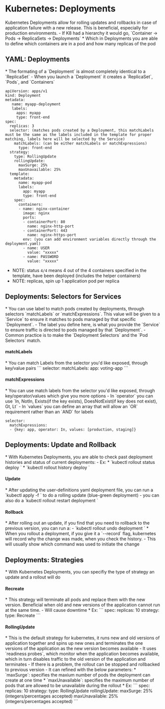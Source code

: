 <h1>Kubernetes: Deployments</h1>
Kubernetes Deployments allow for rolling updates and rollbacks in case of application failure with a new release. This is beneficial, especially for production environments.
- If K8 had a hierarchy it would go, `Container -> Pods -> ReplicaSets -> Deployments`
  * Which in Deployments you are able to define which containers are in a pod and how many replicas of the pod
<h2>YAML: Deployments</h2>
* The formating of a `Deployment` is almost completely identical to a `ReplicaSet`
  - When you launch a `Deployment` it creates a `ReplicaSet`, `Pods`, and `Containers`

```
apiVersion: apps/v1
kind: Deployment
metadata:
   name: myapp-deployment
   labels:
     apps: myapp
     type: front-end
spec:
  replicas: 3
  selector: (matches pods created by a Deployment, this matchLabels must be the same as the labels included in the template for proper matching, labels here will be selected by the Service)
    matchLabels: (can be either matchLabels or matchExpressions)
      type: front-end
  strategy:
    type: RollingUpdate
    rollingUpdate:
      maxSurge: 25%
      maxUnavailable: 25%
  template:
    metadata:
      name: myapp-pod
      labels: 
        app: myapp
        type: front-end
    spec:
      containers:
      - name: nginx-container
        image: nginx
        ports:
        - containerPort: 80
          name: nginx-http-port
        - containerPort: 443
          name: nginx-https-port
        env: (you can add environment variables directly through the deployment.yaml)
        - name: USER
          value: "xxxxx"
        - name: PASSWORD
          value: "xxxxx"
```

* NOTE: status `4/4` means 4 out of the 4 containers specified in the template, have been deployed (includes the helper containers)
* NOTE: replicas, spin up 1 application pod per replica
<h2>Deployments: Selectors for Services</h2>
* You can use label to match pods created by deployments, through selectors `matchLabels` or `matchExpressions`. This value will be given to a `Service` to ensure it matches to pods managed by that specific `Deployment`.
  - The label you define here, is what you provide the `Service` to ensure traffic is directed to pods managed by that `Deployment`.
  - Common practice is to make the `Deployment Selectors` and the `Pod Selectors` match.
<h4>matchLabels</h4>
* You can match Labels from the selector you'd like exposed, through key/value pairs
```
selector:
  matchLabels:
    app: voting-app
```

<h4>matchExpressions</h4>
* You can use match labels from the selector you'd like exposed, through key/operator/values which give you more options
  - In `operator` you can use `In, NotIn, Exists(if the key exists), DoesNotExist(if key does not exist), Gt, Lt`
  - In `values` you can define an array that will allow an `OR` requirement rather than an `AND` for labels

```
selector:
  matchExpressions:
  - {key: app, operator: In, values: [production, staging]}
```

<h2>Deployments: Update and Rollback</h2>
* With Kubernetes Deployments, you are able to check past deployment histories and status of current deployments:
  - Ex:
    * `kubectl rollout status deploy <deployment_name>`
    * `kubectl rollout history deploy <deployment_name>`
<h4>Update</h4>
* After updating the user-definitions yaml deployment file, you can run a `kubectl apply -f <file_name>` to do a rolling update (blue-green deployment)
  - you can also do a `kubectl rollout restart deployment <deploy_name>`
<h4>Rollback</h4>
* After rolling out an update, if you find that you need to rollback to the previous version, you can run a:
  - `kubectl rollout undo deployment <deploy_name>`
* When you rollout a deployment, if you give it a `--record` flag, kubernetes will record why the change was made, when you check the history.
  - This will usually show which command was used to initiate the change
<h2>Deployments: Strategies</h2>
* With Kubernetes Deployments, you can specifiy the type of strategy an update and a rollout will do
<h4>Recreate</h4>
* This strategy will terminate all pods and replace them with the new version. Beneficial when old and new versions of the application cannot run at the same time. 
  - Will cause downtime
* Ex:
```
spec:
  replicas: 10
  strategy:
    type: Recreate
```

<h4>RollingUpdate</h4>
* This is the default strategy for kubernetes, it runs new and old versions of application together and spins up new ones and terminates the one versions of the application as the new version becomes available
  - It uses `readiness probes`, which monitor when the application becomes available, which in turn disables traffic to the old version of the application and terminates
  - If there is a problem, the rollout can be stopped and rollbacked to previous version
  - It can refined with the below parameters:
    * `maxSurge`: specifies the maxium number of pods the deployment can create at one time
    * `maxUnavailable`: specifies the maximum number of pods that are allowed to be unavailable during the rollout
* Ex: 
```
spec:
  replicas: 10
  strategy:
    type: RollingUpdate
    rollingUpdate:
      maxSurge: 25% (integers/percentages accepted)
      maxUnavailable: 25% (integers/percentages accepted)
```
